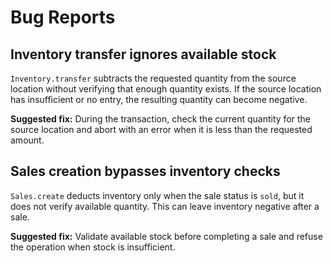 # Bug Reports

## Inventory transfer ignores available stock
`Inventory.transfer` subtracts the requested quantity from the source location without verifying that enough quantity exists. If the source location has insufficient or no entry, the resulting quantity can become negative.

**Suggested fix:** During the transaction, check the current quantity for the source location and abort with an error when it is less than the requested amount.

## Sales creation bypasses inventory checks
`Sales.create` deducts inventory only when the sale status is `sold`, but it does not verify available quantity. This can leave inventory negative after a sale.

**Suggested fix:** Validate available stock before completing a sale and refuse the operation when stock is insufficient.
